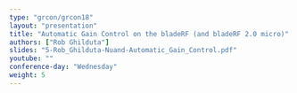```yaml
---
type: "grcon/grcon18"
layout: "presentation"
title: "Automatic Gain Control on the bladeRF (and bladeRF 2.0 micro)"
authors: ["Rob Ghilduta"]
slides: "5-Rob_Ghilduta-Nuand-Automatic_Gain_Control.pdf"
youtube: ""
conference-day: "Wednesday"
weight: 5
---
```

<!-- FIXME -->
